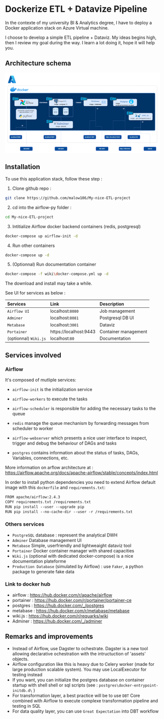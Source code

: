 
# Dockerize ETL + Datavize Pipeline

In the contexte of my university BI & Analytics degree, I have to deploy a Docker application stack on Azure Virtual machine. 

I choose to develop a simple ETL pipeline + Dataviz.
My ideas begins high, then I review my goal during the way.
I learn a lot doing it, hope it will help you.

## Architecture schema

![Alt text](Docker_airflow.png)

## Installation

To use this application stack, follow these step : 

1. Clone github repo :

```bash
git clone https://github.com/malow106/My-nice-ETL-project
```
2. cd into the airflow-py folder :
   
```bash
cd My-nice-ETL-project
```

3. Intitialize Airflow docker backend containers (redis, postgresql)
   
```bash
docker-compose up airflow-init -d
```

4. Run other containers
   
```bash
docker-compose up -d
  ```

5. (Optionnal) Run documentation container   
```bash
docker-compose -f wiki\docker-compose.yml up -d
  ```

The download and install may take a while. 

See UI for services as below :  

| Services | Link     | Description                |
| :-------- | :------- | :------------------------- |
| `Airflow UI` | localhost:`8080` | Job management |
| `Adminer` | localhost:`8081` | Postgresql DB UI |
| `Metabase` | localhost:`3001` | Dataviz |
| `Portainer` | https://localhost:9443 | Container management |
| (optionnal) `Wiki.js` | localhost:`80` | Documentation |


## Services involved

### Airflow 

It's composed of mutliple services:

- `airflow-init` is the initialization service

- `airflow-workers` to execute the tasks

- `airflow-scheduler` is responsible for adding the necessary tasks to the queue

- `redis` manage the queue mechanism by forwarding messages from scheduler to worker

- `airflow-webserver` which presents a nice user interface to inspect, trigger and debug the behaviour of DAGs and tasks

- `postgres` contains information about the status of tasks, DAGs, Variables, connections, etc.

More information on arflow architecture at :  https://airflow.apache.org/docs/apache-airflow/stable/concepts/index.html

In order to install python dependencies you need to extend Airflow default image with this `dockerfile` and `requirements.txt`:
```
FROM apache/airflow:2.4.3
COPY requirements.txt /requirements.txt
RUN pip install --user --upgrade pip
RUN pip install --no-cache-dir --user -r /requirements.txt
```

### Others services
- `PostgreSQL` database : represent the analytical DWH
- `Adminer` Database management UI 
- `Metabase` Simple, userfriendly and lightweaight dataviz tool
- `Portainer` Docker container manager with shared capacities
- `Wiki.js` (optional with dedicated docker-compose) is a nice documentation plateforme
- `Production Database` (simulated by Airflow) : use `Faker`, a python package to generate fake data

### Link to docker hub

- airflow : https://hub.docker.com/r/apache/airflow
- portainer : https://hub.docker.com/r/portainer/portainer-ce
- postgres : https://hub.docker.com/_/postgres
- metabase : https://hub.docker.com/r/metabase/metabase
- wiki.js : https://hub.docker.com/r/requarks/wiki
- Adminer : https://hub.docker.com/_/adminer

## Remarks and improvements

- Instead of Airflow, use Dagster to ochestrate. Dagster is a new tool allowing declarative ochestration with the intructuction of 'assets' objects.    
-  Airflow configuration like this is heavy due to Celery worker (made for large production scalable system). You may use LocalExecutor for testing instead
-  If you want, you can initialize the postgres database on container startup with shell shell or sql scripts (see : `postgres\docker-entrypoint-initdb.d\` ) 
-  For transformation layer, a best practice will be to use `DBT` Core combined with Airflow to execute complexe transformation pipeline and testing in SQL
-  For data quality layer, you can use `Great Expectation` into DBT workflow 